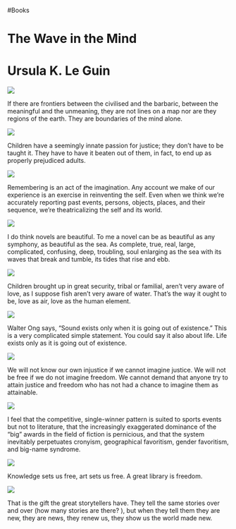 #Books 


# The Wave in the Mind

# Ursula K. Le Guin

![](https://readwise-assets.s3.amazonaws.com/static/images/new_icons/chevron-down-alt-thin.a0ebfe57a28f.svg)

If there are frontiers between the civilised and the barbaric, between the meaningful and the unmeaning, they are not lines on a map nor are they regions of the earth. They are boundaries of the mind alone.

![](https://readwise-assets.s3.amazonaws.com/static/images/new_icons/chevron-down-alt-thin.a0ebfe57a28f.svg)

Children have a seemingly innate passion for justice; they don’t have to be taught it. They have to have it beaten out of them, in fact, to end up as properly prejudiced adults.

![](https://readwise-assets.s3.amazonaws.com/static/images/new_icons/chevron-down-alt-thin.a0ebfe57a28f.svg)

Remembering is an act of the imagination. Any account we make of our experience is an exercise in reinventing the self. Even when we think we’re accurately reporting past events, persons, objects, places, and their sequence, we’re theatricalizing the self and its world.

![](https://readwise-assets.s3.amazonaws.com/static/images/new_icons/chevron-down-alt-thin.a0ebfe57a28f.svg)

I do think novels are beautiful. To me a novel can be as beautiful as any symphony, as beautiful as the sea. As complete, true, real, large, complicated, confusing, deep, troubling, soul enlarging as the sea with its waves that break and tumble, its tides that rise and ebb.

![](https://readwise-assets.s3.amazonaws.com/static/images/new_icons/chevron-down-alt-thin.a0ebfe57a28f.svg)

Children brought up in great security, tribal or familial, aren’t very aware of love, as I suppose fish aren’t very aware of water. That’s the way it ought to be, love as air, love as the human element.

![](https://readwise-assets.s3.amazonaws.com/static/images/new_icons/chevron-down-alt-thin.a0ebfe57a28f.svg)

Walter Ong says, “Sound exists only when it is going out of existence.” This is a very complicated simple statement. You could say it also about life. Life exists only as it is going out of existence.

![](https://readwise-assets.s3.amazonaws.com/static/images/new_icons/chevron-down-alt-thin.a0ebfe57a28f.svg)

We will not know our own injustice if we cannot imagine justice. We will not be free if we do not imagine freedom. We cannot demand that anyone try to attain justice and freedom who has not had a chance to imagine them as attainable.

![](https://readwise-assets.s3.amazonaws.com/static/images/new_icons/chevron-down-alt-thin.a0ebfe57a28f.svg)

I feel that the competitive, single-winner pattern is suited to sports events but not to literature, that the increasingly exaggerated dominance of the “big” awards in the field of fiction is pernicious, and that the system inevitably perpetuates cronyism, geographical favoritism, gender favoritism, and big-name syndrome.

![](https://readwise-assets.s3.amazonaws.com/static/images/new_icons/chevron-down-alt-thin.a0ebfe57a28f.svg)

Knowledge sets us free, art sets us free. A great library is freedom.

![](https://readwise-assets.s3.amazonaws.com/static/images/new_icons/chevron-down-alt-thin.a0ebfe57a28f.svg)

That is the gift the great storytellers have. They tell the same stories over and over (how many stories are there? ), but when they tell them they are new, they are news, they renew us, they show us the world made new.
